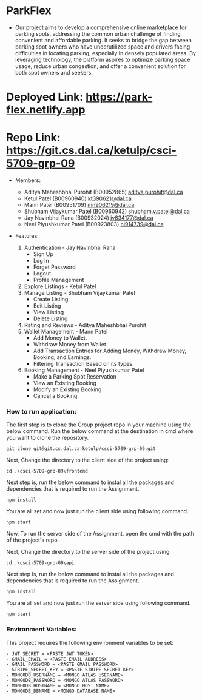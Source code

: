 # ParkFlex


- Our project aims to develop a comprehensive online marketplace for parking spots, addressing the common urban challenge of finding convenient and affordable parking. It seeks to bridge the gap between parking spot owners who have underutilized space and drivers facing difficulties in locating parking, especially in densely populated areas. By leveraging technology, the platform aspires to optimize parking space usage, reduce urban congestion, and offer a convenient solution for both spot owners and seekers.

# Deployed Link: https://park-flex.netlify.app
# Repo Link: https://git.cs.dal.ca/ketulp/csci-5709-grp-09

- Members:  

    * Aditya Maheshbhai Purohit (B00952865) aditya.purohit@dal.ca
	* Ketul Patel (B00960940) kt390621@dal.ca 	 
    * Mann Patel (B00951709) mn906219@dal.ca
    * Shubham Vijaykumar Patel (B00960942) shubham.v.patel@dal.ca
    * Jay Navinbhai Rana (B00932024) jy834177@dal.ca	
    * Neel Piyushkumar Patel (B00923803) nl914739@dal.ca

- Features:

    1.	Authentication - Jay Navinbhai Rana 
        * Sign Up
        * Log In
        * Forget Password
        * Logout
        * Profile Management
    2.	Explore Listings - Ketul Patel
    3.	Manage Listing - Shubham Vijaykumar Patel
        * Create Listing
        * Edit Listing
        * View Listing
        * Delete Listing
    4.	Rating and Reviews - Aditya Maheshbhai Purohit
    5.	Wallet Management - Mann Patel
        * Add Money to Wallet.
        * Withdraw Money from Wallet.  
        * Add Transaction Entries for Adding Money, Withdraw Money, Booking, and Earnings.
        * Filtering Transaction Based on its types.
    6.	Booking Management - Neel Piyushkumar Patel
        * Make a Parking Spot Reservation
        * View an Existing Booking
        * Modify an Existing Booking
        * Cancel a Booking

### **How to run application:**

The first step is to clone the Group project repo in your machine using the below command. Run the below command at the destination in cmd where you want to clone the repository.
```
git clone git@git.cs.dal.ca:ketulp/csci-5709-grp-09.git
```

Next, Change the directory to the client side of the project using:

```
cd .\csci-5709-grp-09\frontend
```

Next step is, run the below command to instal all the packages and dependencies that is required to run the Assignment.

```
npm install
```

You are all set and now just run the client side using following command.

```
npm start
```

Now, To run the server side of the Assignment, open the cmd with the path of the project's repo.

Next, Change the directory to the server side of the project using:

```
cd .\csci-5709-grp-09\api
```

Next step is, run the below command to instal all the packages and dependencies that is required to run the Assignment.

```
npm install
```

You are all set and now just run the server side using following command.

```
npm start
```

### **Environment Variables:**

This project requires the following environment variables to be set:

```
- JWT_SECRET = <PASTE JWT TOKEN>
- GMAIL_EMAIL = <PASTE EMAIL ADDRESS>
- GMAIL_PASSWORD = <PASTE GMAIL PASSWORD>
- STRIPE_SECRET_KEY = <PASTE STRIPE SECRET KEY>
- MONGODB_USERNAME = <MONGO ATLAS USERNAME>
- MONGODB_PASSWORD = <MONGO ATLAS PASSWORD>
- MONGODB_HOSTNAME = <MONGO HOST NAME>
- MONGODB_DBNAME = <MONGO DATABASE NAME>

```
